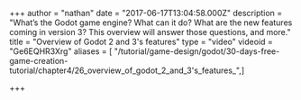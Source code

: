 +++
author = "nathan"
date = "2017-06-17T13:04:58.000Z"
description = "What’s the Godot game engine? What can it do? What are the new features coming in version 3? This overview will answer those questions, and more."
title = "Overview of Godot 2 and 3's features"
type = "video"
videoid = "Ge6EQHR3Xrg"
aliases = [ "/tutorial/game-design/godot/30-days-free-game-creation-tutorial/chapter4/26_overview_of_godot_2_and_3's_features_",]

+++
